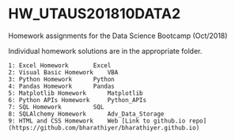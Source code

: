 # HW_UTAUS201810DATA2
Homework assignments for the Data Science Bootcamp (Oct/2018)

Individual homework solutions are in the appropriate folder.

~~~~~~~~~~~~~~~~~~~~~~~~~~~~~~~~~~~~~~~~~~~~~~~~~~~~~~~~~~~
1: Excel Homework		Excel
2: Visual Basic Homework	VBA
3: Python Homework		Python
4: Pandas Homework		Pandas
5: Matplotlib Homework		Matplotlib
6: Python APIs Homework		Python_APIs
7: SQL Homework			SQL
8: SQLAlchemy Homework		Adv_Data_Storage
9: HTML and CSS Homework	Web [Link to github.io repo](https://github.com/bharathiyer/bharathiyer.github.io)

